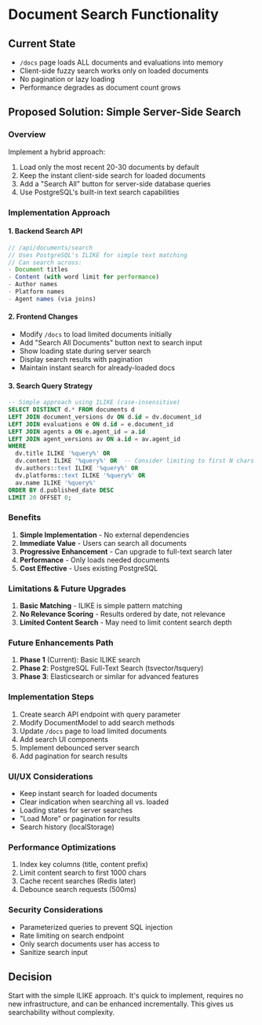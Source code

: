 # Document Search Functionality

## Current State
- `/docs` page loads ALL documents and evaluations into memory
- Client-side fuzzy search works only on loaded documents
- No pagination or lazy loading
- Performance degrades as document count grows

## Proposed Solution: Simple Server-Side Search

### Overview
Implement a hybrid approach:
1. Load only the most recent 20-30 documents by default
2. Keep the instant client-side search for loaded documents
3. Add a "Search All" button for server-side database queries
4. Use PostgreSQL's built-in text search capabilities

### Implementation Approach

#### 1. Backend Search API
```typescript
// /api/documents/search
// Uses PostgreSQL's ILIKE for simple text matching
// Can search across:
- Document titles
- Content (with word limit for performance)
- Author names
- Platform names
- Agent names (via joins)
```

#### 2. Frontend Changes
- Modify `/docs` to load limited documents initially
- Add "Search All Documents" button next to search input
- Show loading state during server search
- Display search results with pagination
- Maintain instant search for already-loaded docs

#### 3. Search Query Strategy
```sql
-- Simple approach using ILIKE (case-insensitive)
SELECT DISTINCT d.* FROM documents d
LEFT JOIN document_versions dv ON d.id = dv.document_id
LEFT JOIN evaluations e ON d.id = e.document_id  
LEFT JOIN agents a ON e.agent_id = a.id
LEFT JOIN agent_versions av ON a.id = av.agent_id
WHERE 
  dv.title ILIKE '%query%' OR
  dv.content ILIKE '%query%' OR  -- Consider limiting to first N chars
  dv.authors::text ILIKE '%query%' OR
  dv.platforms::text ILIKE '%query%' OR
  av.name ILIKE '%query%'
ORDER BY d.published_date DESC
LIMIT 20 OFFSET 0;
```

### Benefits
1. **Simple Implementation** - No external dependencies
2. **Immediate Value** - Users can search all documents
3. **Progressive Enhancement** - Can upgrade to full-text search later
4. **Performance** - Only loads needed documents
5. **Cost Effective** - Uses existing PostgreSQL

### Limitations & Future Upgrades
1. **Basic Matching** - ILIKE is simple pattern matching
2. **No Relevance Scoring** - Results ordered by date, not relevance
3. **Limited Content Search** - May need to limit content search depth

### Future Enhancements Path
1. **Phase 1** (Current): Basic ILIKE search
2. **Phase 2**: PostgreSQL Full-Text Search (tsvector/tsquery)
3. **Phase 3**: Elasticsearch or similar for advanced features

### Implementation Steps
1. Create search API endpoint with query parameter
2. Modify DocumentModel to add search methods
3. Update `/docs` page to load limited documents
4. Add search UI components
5. Implement debounced server search
6. Add pagination for search results

### UI/UX Considerations
- Keep instant search for loaded documents
- Clear indication when searching all vs. loaded
- Loading states for server searches
- "Load More" or pagination for results
- Search history (localStorage)

### Performance Optimizations
1. Index key columns (title, content prefix)
2. Limit content search to first 1000 chars
3. Cache recent searches (Redis later)
4. Debounce search requests (500ms)

### Security Considerations
- Parameterized queries to prevent SQL injection
- Rate limiting on search endpoint
- Only search documents user has access to
- Sanitize search input

## Decision
Start with the simple ILIKE approach. It's quick to implement, requires no new infrastructure, and can be enhanced incrementally. This gives us searchability without complexity.